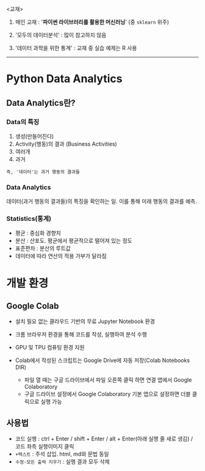 <교재>

1. 메인 교재 : '**파이썬 라이브러리를 활용한 머신러닝**' (중 `sklearn` 위주)

2. '모두의 데이터분석' : 많이 참고하지 않음

3. '데이터 과학을 위한 통계' : 교재 중 실습 예제는 R 사용

 

------

# **Python Data Analytics**

## Data Analytics란?

### Data의 특징

1. 생성(만들어진다) 
2. Activity(행동)의 결과 (Business Activities)
3. 여러개
4. 과거

`즉, '데이터'는 과거 행동의 결과들`

### Data Analytics

데이터(과거 행동의 결과들)의 특징을 확인하는 일. 이를 통해 미래 행동의 결과를 예측.

### Statistics(통계)

- 평균 : 중심화 경향치
- 분산 : 산포도. 평균에서 평균적으로 떨어져 있는 정도
- 표준편차 : 분산의 루트값
- 데이터에 따라 연산의 적용 가부가 달라짐



# 개발 환경

## Google Colab

- 설치 필요 없는 클라우드 기반의 무료 Jupyter Notebook 환경

- 크롬 브라우저 환경을 통해 코드를 작성, 실행하여 분석 수행

- GPU 및 TPU 컴퓨팅 환경 지원

- Colab에서 작성된 스크립트는 Google Drive에 자동 저장(Colab Notebooks DIR)
  - 파일 열 때는 구글 드라이브에서 파일 오른쪽 클릭 하면 연결 앱에서 Google Colaboratory
  - 구글 드라이브 설정에서 Google Colaboratory 기본 앱으로 설정하면 더블 클릭으로 실행 가능



## 사용법

- 코드 실행 : ctrl + Enter / shift + Enter / alt + Enter(아래 실행 줄 새로 생김) / 코드 좌측 실행이미지 클릭
- `+텍스트` : 주석 삽입. html, md와 문법 동일
- `수정-모든 출력 지우기` : 실행 결과 모두 삭제